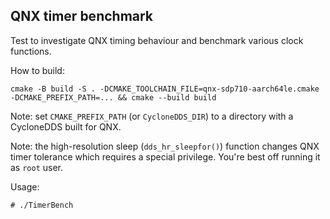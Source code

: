 ## QNX timer benchmark

Test to investigate QNX timing behaviour and benchmark various clock functions.

How to build:

`cmake -B build -S . -DCMAKE_TOOLCHAIN_FILE=qnx-sdp710-aarch64le.cmake -DCMAKE_PREFIX_PATH=... && cmake --build build`

Note: set `CMAKE_PREFIX_PATH` (or `CycloneDDS_DIR`) to a directory with a CycloneDDS built for QNX.

Note: the high-resolution sleep (`dds_hr_sleepfor()`) function changes QNX timer tolerance which requires a special privilege. You're best off running it as `root` user.

Usage: 
```
# ./TimerBench

```

